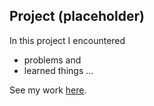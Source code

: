 ## Project (placeholder)

In this project I encountered
- problems
and
- learned things
...

See my work [here](website).
